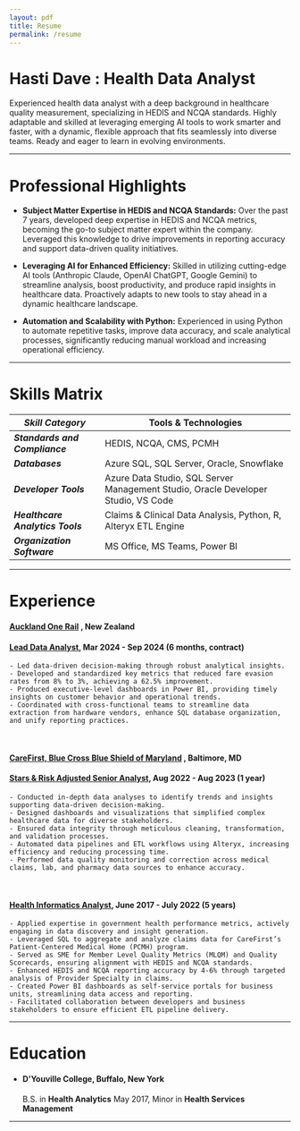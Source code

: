 ```yaml
---
layout: pdf
title: Resume
permalink: /resume
---
```


<div class="grid-container">
  <div class="grid-item">
    <h1>
        Hasti Dave : Health Data Analyst
    </h1>
  </div>
  <slot></slot>
</div>

Experienced health data analyst with a deep background in healthcare quality measurement, specializing in HEDIS and NCQA standards. Highly adaptable and skilled at leveraging emerging AI tools to work smarter and faster, with a dynamic, flexible approach that fits seamlessly into diverse teams. Ready and eager to learn in evolving environments.

---

# Professional Highlights

- **Subject Matter Expertise in HEDIS and NCQA Standards:** Over the past 7 years, developed deep expertise in HEDIS and NCQA metrics, becoming the go-to subject matter expert within the company. Leveraged this knowledge to drive improvements in reporting accuracy and support data-driven quality initiatives.

- **Leveraging AI for Enhanced Efficiency:** Skilled in utilizing cutting-edge AI tools (Anthropic Claude, OpenAI ChatGPT, Google Gemini) to streamline analysis, boost productivity, and produce rapid insights in healthcare data. Proactively adapts to new tools to stay ahead in a dynamic healthcare landscape.

- **Automation and Scalability with Python:** Experienced in using Python to automate repetitive tasks, improve data accuracy, and scale analytical processes, significantly reducing manual workload and increasing operational efficiency.

---

# Skills Matrix

| **_Skill Category_** | **Tools & Technologies** |
| ----- | ----- |
| **_Standards and Compliance_** | HEDIS, NCQA, CMS, PCMH |
| **_Databases_** | Azure SQL, SQL Server, Oracle, Snowflake |
| **_Developer Tools_** | Azure Data Studio, SQL Server Management Studio, Oracle Developer Studio, VS Code |
| **_Healthcare Analytics Tools_** | Claims & Clinical Data Analysis, Python, R, Alteryx ETL Engine |
| **_Organization Software_** | MS Office, MS Teams, Power BI |

---

# Experience

#### [**Auckland One Rail**](https://aucklandonerail.co.nz/about-us/) **, New Zealand**

#### <u>Lead Data Analyst</u>, Mar 2024 - Sep 2024 (6 months, contract)

    - Led data-driven decision-making through robust analytical insights.
    - Developed and standardized key metrics that reduced fare evasion rates from 8% to 3%, achieving a 62.5% improvement.
    - Produced executive-level dashboards in Power BI, providing timely insights on customer behavior and operational trends.
    - Coordinated with cross-functional teams to streamline data extraction from hardware vendors, enhance SQL database organization, and unify reporting practices.

<br />

#### [**CareFirst, Blue Cross Blue Shield of Maryland**](https://www.carefirst.com/) **, Baltimore, MD**

#### <u>Stars & Risk Adjusted Senior Analyst</u>, Aug 2022 - Aug 2023 (1 year)

    - Conducted in-depth data analyses to identify trends and insights supporting data-driven decision-making.
    - Designed dashboards and visualizations that simplified complex healthcare data for diverse stakeholders.
    - Ensured data integrity through meticulous cleaning, transformation, and validation processes.
    - Automated data pipelines and ETL workflows using Alteryx, increasing efficiency and reducing processing time.
    - Performed data quality monitoring and correction across medical claims, lab, and pharmacy data sources to enhance accuracy.

<br />

#### <u>Health Informatics Analyst</u>, June 2017 - July 2022 (5 years)

    - Applied expertise in government health performance metrics, actively engaging in data discovery and insight generation.
    - Leveraged SQL to aggregate and analyze claims data for CareFirst’s Patient-Centered Medical Home (PCMH) program.
    - Served as SME for Member Level Quality Metrics (MLQM) and Quality Scorecards, ensuring alignment with HEDIS and NCQA standards.
    - Enhanced HEDIS and NCQA reporting accuracy by 4-6% through targeted analysis of Provider Specialty in claims.
    - Created Power BI dashboards as self-service portals for business units, streamlining data access and reporting.
    - Facilitated collaboration between developers and business stakeholders to ensure efficient ETL pipeline delivery.

---

# Education

- #### D'Youville College, Buffalo, New York
  B.S. in **Health Analytics** May 2017, Minor in **Health Services Management**

<div class="mt-4 no-print">

---

  <div class="mt-4">
  <slot></slot>
  </div>
</div>
